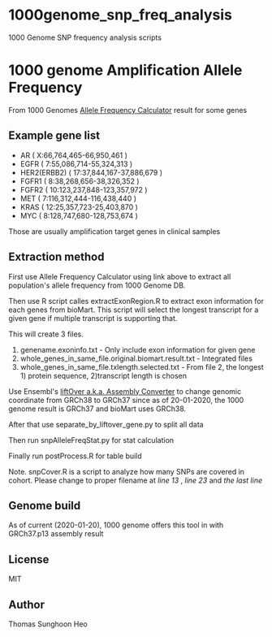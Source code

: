 # 1000genome_snp_freq_analysis
1000 Genome SNP frequency analysis scripts


# 1000 genome Amplification Allele Frequency
From 1000 Genomes [Allele Frequency Calculator](http://grch37.ensembl.org/info/docs/tools/allelefrequency/index.html) result for some genes

## Example gene list

- AR ( X:66,764,465-66,950,461 )
- EGFR ( 7:55,086,714-55,324,313 )
- HER2(ERBB2) ( 17:37,844,167-37,886,679 )
- FGFR1 ( 8:38,268,656-38,326,352 )
- FGFR2 ( 10:123,237,848-123,357,972 )
- MET ( 7:116,312,444-116,438,440 )
- KRAS ( 12:25,357,723-25,403,870 )
- MYC ( 8:128,747,680-128,753,674 )

Those are usually amplification target genes in clinical samples

## Extraction method
First use Allele Frequency Calculator using link above to extract all population's allele frequency from 1000 Genome DB.

Then use R script calles extractExonRegion.R to extract exon information for each genes from bioMart. This script will select the longest transcript for a given gene if multiple transcript is supporting that.

This will create 3 files.
1. genename.exoninfo.txt - Only include exon information for given gene
2. whole_genes_in_same_file.original.biomart.result.txt - Integrated files
3. whole_genes_in_same_file.txlength.selected.txt - From file 2, the longest 1) protein sequence, 2)transcript length is chosen

Use Ensembl's [liftOver a.k.a. Assembly Converter](http://www.ensembl.org/Homo_sapiens/Tools/AssemblyConverter]) to change genomic coordinate from GRCh38 to GRCh37 since as of 20-01-2020, the 1000 genome result is GRCh37 and bioMart uses GRCh38.

After that use separate_by_liftover_gene.py to split all data

Then run snpAlleleFreqStat.py for stat calculation

Finally run postProcess.R for table build

Note. snpCover.R is a script to analyze how many SNPs are covered in cohort. Please change to proper filename at *line 13* , *line 23* and *the last line*

## Genome build

As of current (2020-01-20), 1000 genome offers this tool in with GRCh37.p13 assembly result

## License
MIT

## Author
Thomas Sunghoon Heo
